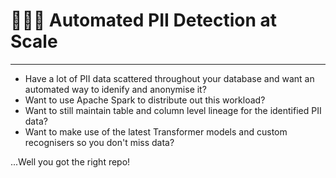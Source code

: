 # 🕵🏻‍♀️ Automated PII Detection at Scale

--- 
- Have a lot of PII data scattered throughout your database and want an automated way to idenify and anonymise it?
- Want to use Apache Spark to distribute out this workload?
- Want to still maintain table and column level lineage for the identified PII data?
- Want to make use of the latest Transformer models and custom recognisers so you don't miss data?

...Well you got the right repo!


